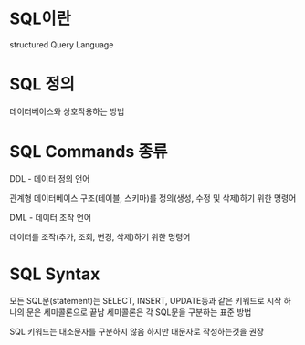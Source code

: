 # SQL이란

structured Query Language

# SQL 정의

데이터베이스와 상호작용하는 방법

# SQL Commands 종류

DDL - 데이터 정의 언어

관계형 데이터베이스 구조(테이블, 스키마)를 정의(생성, 수정 및 삭제)하기 위한 명령어

DML - 데이터 조작 언어

데이터를 조작(추가, 조회, 변경, 삭제)하기 위한 명령어

# SQL Syntax

모든 SQL문(statement)는 SELECT, INSERT, UPDATE등과 같은 키워드로 시작
하나의 문은 세미콜론으로 끝남
세미콜론은 각 SQL문을 구분하는 표준 방법

SQL 키워드는 대소문자를 구분하지 않음
하지만 대문자로 작성하는것을 권장